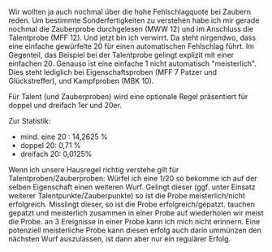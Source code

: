 Wir wollten ja auch nochmal über die hohe Fehlschlagquote bei Zaubern reden. Um bestimmte Sonderfertigkeiten zu verstehen habe ich mir gerade nochmal die Zauberprobe durchgelesen (MWW 12) und im Anschluss die Talentprobe (MFF 12). Und jetzt bin ich verwirrt. Da steht nirgendwo, dass eine einfache gewürfelte 20 für einen automatischen Fehlschlag führt. 
Im Gegenteil, das Beispiel bei der Talentprobe gelingt explizit mit einer einfachen 20.
Genauso ist eine einfache 1 nicht automatisch "meisterlich". Dies steht lediglich bei Eigenschaftsproben (MFF 7 Patzer und Glückstreffer), und Kampfproben (MBK 10).

Für Talent (und Zauberproben) wird eine optionale Regel präsentiert für doppel und dreifach 1er und 20er.

Zur Statistik:
* mind. eine 20 : 14,2625 %
* doppel 20: 0,71 %
* dreifach 20: 0,0125% 

Wenn ich unsere Hausregel richtig verstehe gilt für Talentproben/Zauberproben: 
Würfel ich eine 1/20 so bekomme ich auf der selben Eigenschaft einen weiteren Wurf. Gelingt dieser (ggf. unter Einsatz weiterer Talentpunkte/Zauberpunkte) so ist die Probe meisterlich/nicht erfolgreich. Misslingt dieser, so ist die Probe erfolgreich/gepatzt. tauchen gepatzt und meisterlich zusammen in einer Probe auf wiederholen wir meist die Probe. an 3 Ereignisse in einer Probe kann ich mich nicht erinnern. Eine potenziell meisterliche Probe kann diesen erfolg auch darin ummünzen den nächsten Wurf auszulassen, ist dann aber nur ein regulärer Erfolg.

